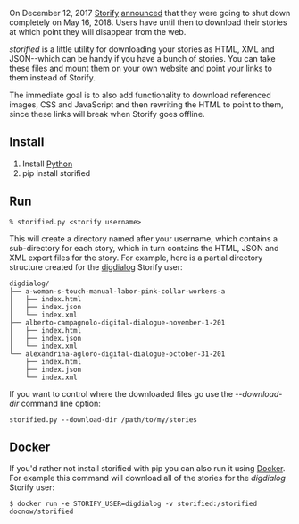 On December 12, 2017 [Storify] [announced] that they were going to shut down
completely on May 16, 2018. Users have until then to download their stories at
which point they will disappear from the web.

*storified* is a little utility for downloading your stories as HTML, XML and
JSON--which can be handy if you have a bunch of stories. You can take these
files and mount them on your own website and point your links to them instead of
Storify.

The immediate goal is to also add functionality to download referenced images,
CSS and JavaScript and then rewriting the HTML to point to them, since these
links will break when Storify goes offline.

## Install

1. Install [Python]
2. pip install storified

## Run

    % storified.py <storify username>

This will create a directory named after your username, which contains a
sub-directory for each story, which in turn contains the HTML, JSON and XML
export files for the story. For example, here is a partial directory structure
created for the [digdialog] Storify user:

```
digdialog/
├── a-woman-s-touch-manual-labor-pink-collar-workers-a
│   ├── index.html
│   ├── index.json
│   └── index.xml
├── alberto-campagnolo-digital-dialogue-november-1-201
│   ├── index.html
│   ├── index.json
│   └── index.xml
└── alexandrina-agloro-digital-dialogue-october-31-201
    ├── index.html
    ├── index.json
    └── index.xml
```

If you want to control where the downloaded files go use the *--download-dir*
command line option:

    storified.py --download-dir /path/to/my/stories

## Docker

If you'd rather not install storified with pip you can also run it using 
[Docker]. For example this command will download all of the stories for the
*digdialog* Storify user:

```
$ docker run -e STORIFY_USER=digdialog -v storified:/storified docnow/storified
```

[Storify]: https://en.wikipedia.org/wiki/Storify
[announced]: https://web.archive.org/web/20171212163903/https://storify.com/faq-eol
[Python]: https://python.org
[digdialog]: https://storify.com/digdialog/
[Docker]: https://docs.docker.com/engine/installation/
